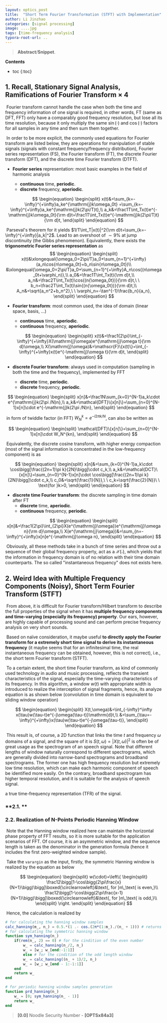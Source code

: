 ```yaml
---
layout: optics_post
title:  "Short Term Fourier Transformation (STFT) with Implementation"
author: Li Jinzhao
categories: [signal processing]
image: ....jpg
tags: [time-frequency analysis]
typora-root-url: ..
---
```

> **Abstract**/**Snippet**.


**Contents**

* toc
{:toc}
## **1. Recall, Stationary Signal Analysis, Ramifications of Fourier Transform × 4**

​	Fourier transform cannot handle the case when both the time and frequency information of one signal is required, in other words, FT (same as DFT, FFT) only have a comparably good frequency resolution, but lose all its time resolution, because it only multiply the same $\sin(\cdot)$ and $\cos(\cdot)$ factors for all samples in any time and then sum them together.

​	In order to be more explicit, the commonly used equations for Fourier transform are listed below, they are operations for manipulation of stable signals (signals with constant frequency/frequency distribution), Fourier series representation (FS), the Fourier transform (FT), the discrete Fourier transform (DFT), and the discrete time Fourier transform (DTFT).

- **Fourier series** representation: most basic examples in the field of harmonic analysis

  - **continuous** time, **periodic**.
  - **discrete** frequency, **aperiodic**.

$$
\begin{equation}
\begin{split}
x(t)&=\sum_{k=-\infty}^{+\infty}a_ke^{\mathrm{j}k\omega_0t}
=\sum_{k=-\infty}^{+\infty}a_ke^{\mathrm{j}k(2\pi/T)t},\\
a_k&=\frac1T\int_Tx(t)e^{-\mathrm{j}k\omega_0t}{\rm d}t=\frac1T\int_Tx(t)e^{-\mathrm{j}k(2\pi/T)t}{\rm d}t,
\end{split}
\end{equation}
$$

  ​	Parseval's theorem for it yields $1/T\int_T|x(t)|^2{\rm d}t=\sum_{k=-\infty}^{+\infty}|a_k|^2$. Lead to an overshoot of $\sim9\%$ at jump discontinuity (the Gibbs phenomenon). Equivalently, there exists the **trigonometric Fourier series representation** as
$$
  \begin{equation}
  \begin{split}
  x(t)&\xlongequal{\omega_0=2\pi/T}a_0+\sum_{n=1}^{+\infty}(a_n\cos{n\omega_0t}+b_n\sin{n\omega_0t})\\
  &\xlongequal{\omega_0=2\pi/T}a_0+\sum_{n=1}^{+\infty}A_n\cos{(n\omega_0t+\varphi_n)},\\
  a_0&=\frac1T\int_Tx(t){\rm d}t,\\
  a_n&=\frac2T\int_Tx(t)\cos{(n{\omega_0t})}{\rm d}t,\ \ b_n=\frac2T\int_Tx(t)\sin{(n{\omega_0t})}{\rm d}t,\\
  A_n&=\sqrt{a_n^2+b_n^2},\ \ \varphi_n=-\tan^{-1}\frac{b_n}{a_n},
  \end{split}
  \end{equation}
$$

- **Fourier transform**: most common used, the idea of domain (linear space, basis, ...)

  - **continuous** time, **aperiodic**.
  - **continuous** frequency, **aperiodic**.

$$
\begin{equation}
\begin{split}
x(t)&=\frac1{2\pi}\int_{-\infty}^{+\infty}X(\mathrm{j}\omega)e^{\mathrm{j}\omega t}{\rm d}\omega,\\
X(\mathrm{j}\omega)&=\mathscr{F}\{x(t)\}=\int_{-\infty}^{+\infty}x(t)e^{-\mathrm{j}\omega t}{\rm d}t,
\end{split}
\end{equation}
$$

- **discrete Fourier transform**: always used in computation (sampling in both the time and the frequency), implemented by FFT

  - **discrete** time, **periodic**.
  - **discrete** frequency, **periodic**.

$$
\begin{equation}
\begin{split}
x[n]&=\frac1N\sum_{k=0}^{N-1}a_k\cdot e^{\mathrm{j}k(2\pi /N)n},\\
a_k&=\mathcal{DFT}\{x[n]\}=\sum_{n=0}^{N-1}x[n]\cdot e^{-\mathrm{j}k(2\pi /N)n},
\end{split}
\end{equation}
$$

  ​	in form of twiddle factor (in FFT) $W_N^k=e^{-i2\pi k/N}$, can also be written as

$$
  \begin{equation}
  \begin{split}
  \mathcal{DFT}\{x[n]\}=\sum_{n=0}^{N-1}x[n]\cdot W_N^{kn},
  \end{split}
  \end{equation}
$$

  ​	Equivalently, the discrete cosine transform, with higher energy compaction (most of the signal information is concentrated in the low-frequency component) is as

$$
\begin{equation}
  \begin{split}
  x[n]&=\sum_{k=0}^{N-1}a_k\cdot \cos\bigg[\frac{(2n+1)\pi k}{2N}\bigg]\cdot c_k,\\
  a_k&=\mathcal{DCT}\{x[n]\}=\sum_{n=0}^{N-1}x[n]\cdot \cos\bigg[\frac{(2n+1)\pi k}{2N}\bigg]\cdot c_k,\\
  c_0&=\sqrt{\frac{1}{N}},\ \ c_k=\sqrt{\frac{2}{N}}\ \ \text{for }k>0,
  \end{split}
  \end{equation}
$$

- **discrete time Fourier transform**: the discrete sampling in time domain after FT
  - **discrete** time, **aperiodic**.
  - **continuous** frequency, **periodic**.
  
$$
\begin{equation}
\begin{split}
x[n]&=\frac1{2\pi}\int_{2\pi}X(e^{\mathrm{j}\omega})e^{\mathrm{j}\omega n}{\rm d}\omega,\\
X(e^{\mathrm{j}\omega})&=\sum_{n=-\infty}^{+\infty}x[n]e^{-\mathrm{j}\omega n},
\end{split}
\end{equation}
$$

​	Obviously, all these methods take in a bunch of time series and throw out a sequence of their global frequency property, act as a $\mathscr{X}\{\cdot\}$, which yields that the information in frequency domain is of no relation with their time domain counterparts. The so called "instantaneous frequency" does not exists here.

## **2. Weird Idea with Multiple Frequency Components (Noisy), Short Term Fourier Transform (STFT)**

​	From above, it is difficult for Fourier transform/Hilbert transform to describe the full properties of the signal when it has **multiple frequency components and time-varying (especially its frequency) property**. Our ears, however, are highly capable of processing sound and can perform precise frequency analysis on very short sounds.

​	Based on naïve consideration, it maybe useful **to directly apply the Fourier transform for a extremely short time signal to derive its instantaneous frequency** (it maybe seems that for an infinitesimal time, the real instantaneous frequency can be obtained, however, this is not correct), i.e., the short term Fourier transform (STFT).

​	To a certain extent, the short time Fourier transform, as kind of commonly used technology in audio and music processing, reflects the transient characteristics of the signal, especially the time-varying characteristics of its frequency. In this algorithm, a window $w(t)$ with appropriate width is introduced to realize the interception of signal fragments, hence, its analyze equation is as shown below (convolution in time domain is equivalent to sliding window operation)

$$
\begin{equation}
\begin{split}
X(t,\omega)&=\int_{-\infty}^\infty x(\tau)w(\tau-t)e^{-j\omega(\tau-t)}\mathrm{d}t,\\
&=\sum_{\tau=-\infty}^{+\infty}x(\tau)w(\tau-t)e^{-j\omega(\tau-t)},
\end{split}
\end{equation}
$$

​	This result is, of course, a 2D function that links the time $t$ and frequency $\omega$ domains of a signal, and the square of it is $S(t,\omega)=|X(t,\omega)|^2$ is often be of great usage as the spectrogram of an speech signal. Note that different lengths of window naturally correspond to different spectrograms, which are generally divided into narrow-band spectrograms and broadband spectrograms. The former one has high frequency resolution but extremely low time resolution, which can make each harmonic component of speech be identified more easily. On the contrary, broadband spectrogram has higher temporal resolution, and it is suitable for the analysis of speech signal.



a true time-frequency representation (TFR) of the signal.

### **2.1. **



### **2.2. Realization of N-Points Periodic Hanning Window**

​	Note that the Hanning window realized here can maintain the horizontal phase property of FFT results, so it is more suitable for the application scenarios of FFT. Of course, it is an asymmetric window, and the sequence length is taken as the denominator in the generation formula (hence it includes the first zero-weighted window sample).

​	Take the `varargin` as the input, firstly, the symmetric Hanning window is realized by the equation as below

$$
\begin{equation}
\begin{split}
w(\cdot)=\left\{
\begin{split}
\frac12\bigg[1-\cos\bigg(2\pi\frac{x}{N+1}\bigg)\bigg]\boxed{\circlearrowleft}&\text{, for }n\_\text{ is even,}\\
\frac12\bigg[1-\cos\bigg(2\pi\frac{x-1}{N+1}\bigg)\bigg]\boxed{\circlearrowleft}&\text{, for }n\_\text{ is odd,}\\
\end{split}
\right.
\end{split}
\end{equation}
$$

​	Hence, the calculation is realized by

```julia
# for calculating the hanning window samples
calc_hanning(m_, n_) = 0.5.*(1 .- cos.(2π*(1:m_)./(n_ + 1))) # returns the first m_ points of an n_ point Hanning window
# for calculating the symmetric hanning window
function sym_hanning(n_)
    if(rem(n_, 2) == 0) # for the cindition of the even number
        w_ = calc_hanning(n_/2, n_)
        w_ = [w_; w_[end:-1:1]]
        else # for the cindition of the odd length window
        w_ = calc_hanning((n_ + 1)/2, n_)
        w_ = [w_; w_[end - 1:-1:1]]
    end
    return w_
end
```



```julia
# for periodic hanning window samples generation
function prd_hanning(n_)
    w_ = [0; sym_hanning(n_ - 1)]
    return w_
end
```





> <span id="jump0">**[0.0]**</span> Noodle Security Number - **[OPTSx84a3]**

[^1]:https://ww2.mathworks.cn/help/signal/ref/hann.html
[^2]:
[^3]: